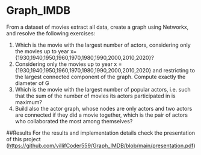 # Graph_IMDB
From a dataset of movies extract all data, create a graph using Networkx, and resolve the following exercises:
1.  Which is the movie with the largest number of actors, considering only the movies up to year x= {1930,1940,1950,1960,1970,1980,1990,2000,2010,2020}?
2.  Considering only the movies up to year x ={1930,1940,1950,1960,1970,1980,1990,2000,2010,2020} and restricting to the largest connected component of the graph. Compute exactly the diameter of G
3.  Which is the movie with the largest number of popular actors, i.e. such that the sum of the number of movies its actors participated in is maximum?
4.  Build also the actor graph, whose nodes are only actors and two actors are connected if they did a movie together, which is the pair of actors who collaborated the most among themselves?

##Results
For the results and implementation details check the presentation of this project (https://github.com/villifCoder559/Graph_IMDB/blob/main/presentation.pdf)
